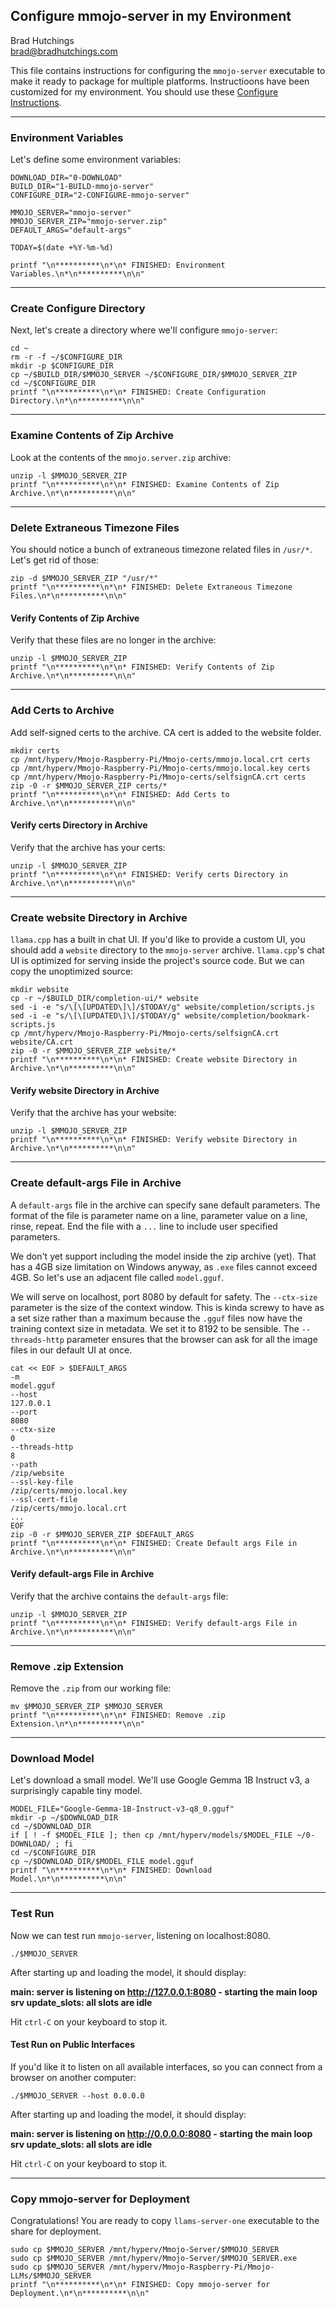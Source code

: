 ## Configure mmojo-server in my Environment

Brad Hutchings<br/>
brad@bradhutchings.com

This file contains instructions for configuring the `mmojo-server` executable to make it ready to package for multiple platforms.
Instructioons have been customized for my environment. You should use these [Configure Instructions](Configure-ls1.md).

---
### Environment Variables

Let's define some environment variables:
```
DOWNLOAD_DIR="0-DOWNLOAD"
BUILD_DIR="1-BUILD-mmojo-server"
CONFIGURE_DIR="2-CONFIGURE-mmojo-server"

MMOJO_SERVER="mmojo-server"
MMOJO_SERVER_ZIP="mmojo-server.zip"
DEFAULT_ARGS="default-args"

TODAY=$(date +%Y-%m-%d)

printf "\n**********\n*\n* FINISHED: Environment Variables.\n*\n**********\n\n"
```

---
### Create Configure Directory

Next, let's create a directory where we'll configure `mmojo-server`:
```
cd ~
rm -r -f ~/$CONFIGURE_DIR
mkdir -p $CONFIGURE_DIR
cp ~/$BUILD_DIR/$MMOJO_SERVER ~/$CONFIGURE_DIR/$MMOJO_SERVER_ZIP
cd ~/$CONFIGURE_DIR
printf "\n**********\n*\n* FINISHED: Create Configuration Directory.\n*\n**********\n\n"
```

---
### Examine Contents of Zip Archive

Look at the contents of the `mmojo.server.zip` archive:
```
unzip -l $MMOJO_SERVER_ZIP 
printf "\n**********\n*\n* FINISHED: Examine Contents of Zip Archive.\n*\n**********\n\n"
```

---
### Delete Extraneous Timezone Files

You should notice a bunch of extraneous timezone related files in `/usr/*`. Let's get rid of those:
```
zip -d $MMOJO_SERVER_ZIP "/usr/*"
printf "\n**********\n*\n* FINISHED: Delete Extraneous Timezone Files.\n*\n**********\n\n"
```

#### Verify Contents of Zip Archive

Verify that these files are no longer in the archive:
```
unzip -l $MMOJO_SERVER_ZIP 
printf "\n**********\n*\n* FINISHED: Verify Contents of Zip Archive.\n*\n**********\n\n"
```

---
### Add Certs to Archive

Add self-signed certs to the archive. CA cert is added to the website folder.
```
mkdir certs
cp /mnt/hyperv/Mmojo-Raspberry-Pi/Mmojo-certs/mmojo.local.crt certs
cp /mnt/hyperv/Mmojo-Raspberry-Pi/Mmojo-certs/mmojo.local.key certs
cp /mnt/hyperv/Mmojo-Raspberry-Pi/Mmojo-certs/selfsignCA.crt certs
zip -0 -r $MMOJO_SERVER_ZIP certs/*
printf "\n**********\n*\n* FINISHED: Add Certs to Archive.\n*\n**********\n\n"
```

#### Verify certs Directory in Archive

Verify that the archive has your certs:
```
unzip -l $MMOJO_SERVER_ZIP 
printf "\n**********\n*\n* FINISHED: Verify certs Directory in Archive.\n*\n**********\n\n"
```

---
### Create website Directory in Archive

`llama.cpp` has a built in chat UI. If you'd like to provide a custom UI, you should add a `website` directory to the `mmojo-server` archive. `llama.cpp`'s chat UI is optimized for serving inside the project's source code. But we can copy the unoptimized source:
```
mkdir website
cp -r ~/$BUILD_DIR/completion-ui/* website
sed -i -e "s/\[\[UPDATED\]\]/$TODAY/g" website/completion/scripts.js
sed -i -e "s/\[\[UPDATED\]\]/$TODAY/g" website/completion/bookmark-scripts.js
cp /mnt/hyperv/Mmojo-Raspberry-Pi/Mmojo-certs/selfsignCA.crt website/CA.crt
zip -0 -r $MMOJO_SERVER_ZIP website/*
printf "\n**********\n*\n* FINISHED: Create website Directory in Archive.\n*\n**********\n\n"
```

<!--
---
### Create website Directory in Archive

`llama.cpp` has a built in chat UI. If you'd like to provide a custom UI, you should add a `website` directory to the `mmojo-server` archive. `llama.cpp`'s chat UI is optimized for serving inside the project's source code. But we can copy the unoptimized source:
```
mkdir website
cp -r /mnt/hyperv/web-apps/completion-tool/* website
sed -i -e "s/\[\[UPDATED\]\]/$TODAY/g" website/completion/scripts.js
sed -i -e "s/\[\[UPDATED\]\]/$TODAY/g" website/completion/bookmark-scripts.js
cp /mnt/hyperv/Mmojo-Raspberry-Pi/Mmojo-certs/selfsignCA.crt website/CA.crt
rm website/*.txt
rm website/completion/images/*.svg
rm website/completion/images/*.psd
zip -0 -r $MMOJO_SERVER_ZIP website/*
printf "\n**********\n*\n* FINISHED: Create website Directory in Archive.\n*\n**********\n\n"
```
-->

#### Verify website Directory in Archive

Verify that the archive has your website:
```
unzip -l $MMOJO_SERVER_ZIP 
printf "\n**********\n*\n* FINISHED: Verify website Directory in Archive.\n*\n**********\n\n"
```

---
### Create default-args File in Archive

A `default-args` file in the archive can specify sane default parameters. The format of the file is parameter name on a line, parameter value on a line, rinse, repeat. End the file with a `...` line to include user specified parameters.

We don't yet support including the model inside the zip archive (yet). That has a 4GB size limitation on Windows anyway, as `.exe` files cannot exceed 4GB. So let's use an adjacent file called `model.gguf`.

We will serve on localhost, port 8080 by default for safety. The `--ctx-size` parameter is the size of the context window. This is kinda screwy to have as a set size rather than a maximum because the `.gguf` files now have the training context size in metadata. We set it to 8192 to be sensible. The `--threads-http` parameter ensures that the browser can ask for all the image files in our default UI at once.
```
cat << EOF > $DEFAULT_ARGS
-m
model.gguf
--host
127.0.0.1
--port
8080
--ctx-size
0
--threads-http
8
--path
/zip/website
--ssl-key-file
/zip/certs/mmojo.local.key
--ssl-cert-file
/zip/certs/mmojo.local.crt
...
EOF
zip -0 -r $MMOJO_SERVER_ZIP $DEFAULT_ARGS
printf "\n**********\n*\n* FINISHED: Create Default args File in Archive.\n*\n**********\n\n"
```

#### Verify default-args File in Archive

Verify that the archive contains the `default-args` file:
```
unzip -l $MMOJO_SERVER_ZIP 
printf "\n**********\n*\n* FINISHED: Verify default-args File in Archive.\n*\n**********\n\n"
```

---
### Remove .zip Extension

Remove the `.zip` from our working file:
```
mv $MMOJO_SERVER_ZIP $MMOJO_SERVER
printf "\n**********\n*\n* FINISHED: Remove .zip Extension.\n*\n**********\n\n"
```

---
### Download Model

Let's download a small model. We'll use Google Gemma 1B Instruct v3, a surprisingly capable tiny model.
```
MODEL_FILE="Google-Gemma-1B-Instruct-v3-q8_0.gguf"
mkdir -p ~/$DOWNLOAD_DIR
cd ~/$DOWNLOAD_DIR
if [ ! -f $MODEL_FILE ]; then cp /mnt/hyperv/models/$MODEL_FILE ~/0-DOWNLOAD/ ; fi
cd ~/$CONFIGURE_DIR
cp ~/$DOWNLOAD_DIR/$MODEL_FILE model.gguf
printf "\n**********\n*\n* FINISHED: Download Model.\n*\n**********\n\n"
```

---
### Test Run

Now we can test run `mmojo-server`, listening on localhost:8080.
```
./$MMOJO_SERVER
```

After starting up and loading the model, it should display:

**main: server is listening on http://127.0.0.1:8080 - starting the main loop**<br/>
**srv  update_slots: all slots are idle**

Hit `ctrl-C` on your keyboard to stop it.

#### Test Run on Public Interfaces

If you'd like it to listen on all available interfaces, so you can connect from a browser on another computer:
```
./$MMOJO_SERVER --host 0.0.0.0
```

After starting up and loading the model, it should display:

**main: server is listening on http://0.0.0.0:8080 - starting the main loop**<br/>
**srv  update_slots: all slots are idle**

Hit `ctrl-C` on your keyboard to stop it.

---
### Copy mmojo-server for Deployment
Congratulations! You are ready to copy `llams-server-one` executable to the share for deployment.

```
sudo cp $MMOJO_SERVER /mnt/hyperv/Mmojo-Server/$MMOJO_SERVER
sudo cp $MMOJO_SERVER /mnt/hyperv/Mmojo-Server/$MMOJO_SERVER.exe
sudo cp $MMOJO_SERVER /mnt/hyperv/Mmojo-Raspberry-Pi/Mmojo-LLMs/$MMOJO_SERVER
printf "\n**********\n*\n* FINISHED: Copy mmojo-server for Deployment.\n*\n**********\n\n"
```
